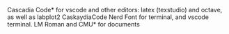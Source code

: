 Cascadia Code* for vscode and other editors: latex (texstudio) and octave, as well as labplot2
CaskaydiaCode Nerd Font for terminal, and vscode terminal.
LM Roman and CMU* for documents

